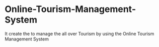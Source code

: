 # Online-Tourism-Management-System
It create the to manage the all over Tourism by using the Online Tourism Management System
